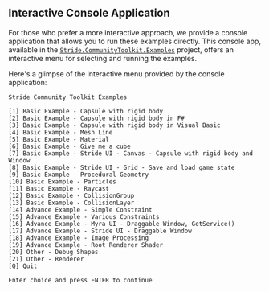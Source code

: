 ## Interactive Console Application

For those who prefer a more interactive approach, we provide a console application that allows you to run these examples directly. This console app, available in the [`Stride.CommunityToolkit.Examples`](https://github.com/stride3d/stride-community-toolkit/tree/main/src/Stride.CommunityToolkit.Examples) project, offers an interactive menu for selecting and running the examples.

Here's a glimpse of the interactive menu provided by the console application:

```plaintext
Stride Community Toolkit Examples

[1] Basic Example - Capsule with rigid body
[2] Basic Example - Capsule with rigid body in F#
[3] Basic Example - Capsule with rigid body in Visual Basic
[4] Basic Example - Mesh Line
[5] Basic Example - Material
[6] Basic Example - Give me a cube
[7] Basic Example - Stride UI - Canvas - Capsule with rigid body and Window
[8] Basic Example - Stride UI - Grid - Save and load game state
[9] Basic Example - Procedural Geometry
[10] Basic Example - Particles
[11] Basic Example - Raycast
[12] Basic Example - CollisionGroup
[13] Basic Example - CollisionLayer
[14] Advance Example - Simple Constraint
[15] Advance Example - Various Constraints
[16] Advance Example - Myra UI - Draggable Window, GetService()
[17] Advance Example - Stride UI - Draggable Window
[18] Advance Example - Image Processing
[19] Advance Example - Root Renderer Shader
[20] Other - Debug Shapes
[21] Other - Renderer
[Q] Quit

Enter choice and press ENTER to continue
```